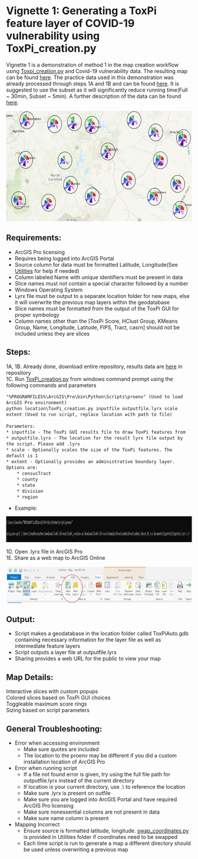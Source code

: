 # **Vignette 1: Generating a ToxPi feature layer of COVID-19 vulnerability using ToxPi_creation.py**  
Vignette 1 is a demonstration of method 1 in the map creation workflow using [Toxpi_creation.py](../ToxPi_creation.py) and Covid-19 vulnerability data. The resulting map can be found [here](https://ncsu.maps.arcgis.com/home/item.html?id=7c0365b3f75949369b46c07ae4ecf10c). The practice data used in this demonstration was already processed through steps 1A and 1B and can be found [here](./PracticeData/). It is suggested to use the subset as it will significantly reduce running time(Full ~ 30min, Subset ~ 5min). A further description of the data can be found [here](https://www.niehs.nih.gov/research/programs/coronavirus/covid19pvi/details/).  

<p align = "center">
<img src="../Images/Vignette1.PNG" data-canonical-  
src="../Images/Vignette1.PNG" width="600" height="300" />  
</p>  

## Requirements:  
* ArcGIS Pro licensing  
* Requires being logged into ArcGIS Portal  
* Source column for data must be formatted Latitude, Longitude(See [Utilities](../Utilities/) for help if needed)    
* Column labeled Name with unique identifiers must be present in data  
* Slice names must not contain a special character followed by a number  
* Windows Operating System  
* Lyrx file must be output to a separate location folder for new maps, else it will overwrite the previous map layers within the geodatabase  
* Slice names must be formatted from the output of the ToxPi GUI for proper symbology  
* Column names other than the [ToxPi Score, HClust Group, KMeans Group, Name, Longitude, Latitude, FIPS, Tract, casrn] should not be included unless they are slices  

## Steps:  
1A, 1B. Already done, download entire repository, results data are [here](../Examples/PracticeData/) in repository     
1C. Run [ToxPi_creation.py](../ToxPi_creation.py) from windows command prompt using the following commands and parameters
```
"%PROGRAMFILES%\ArcGIS\Pro\bin\Python\Scripts\proenv" (Used to load ArcGIS Pro environment)  
python location\ToxPi_creation.py inputfile outputfile.lyrx scale extent (Used to run script, replace location with path to file)  

Parameters:
* inputfile - The ToxPi GUI results file to draw ToxPi features from  
* outputfile.lyrx - The location for the result lyrx file output by the script. Please add .lyrx  
* scale - Optionally scales the size of the ToxPi features. The default is 1  
* extent - Optionally provides an administrative boundary layer. Options are:  
    * censusTract
    * county
    * state
    * division
    * region
```

* Example:  
<p align = "center">
<img src="../Images/ExampleCommand.PNG" data-canonical-  
src="../Images/ExampleCommand.PNG" width="1000" height="70" />  
</p>  

1D. Open .lyrx file in ArcGIS Pro  
1E. Share as a web map to ArcGIS Online  
<p align = "center">
<img src="../Images/MapShare.png" data-canonical-  
src="../Images/MapShare.png" width="600" height="100" />  
</p>  

## Output:  
  * Script makes a geodatabase in the location folder called ToxPiAuto.gdb containing necessary information for the layer file as well as intermediate feature layers 
  * Script outputs a layer file at outputfile.lyrx  
  * Sharing provides a web URL for the public to view your map  

## Map Details:  
Interactive slices with custom popups  
Colored slices based on ToxPi GUI choices  
Toggleable maximum score rings  
Sizing based on script parameters  

## General Troubleshooting:  
* Error when accessing environment  
  * Make sure quotes are included  
  * The location to the proenv may be different if you did a custom installation location of ArcGIS Pro 
* Error when running script  
  * If a file not found error is given, try using the full file path for outputfile.lyrx instead of the current directory  
  * If location is your current directory, use .\ to reference the location   
  * Make sure .lyrx is present on outfile   
  * Make sure you are logged into ArcGIS Portal and have required ArcGIS Pro licensing  
  * Make sure nonessential columns are not present in data  
  * Make sure name column is present  
* Mapping Incorrect  
  * Ensure source is formatted latitude, longitude. [swap_coordinates.py](../Utilities/Swap_Coordinates.py) is provided in Utilities folder if coordinates need to be swapped  
  * Each time script is run to generate a map a different directory should be used unless overwriting a previous map   
